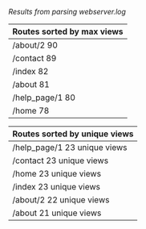 *Results from parsing webserver.log*

| Routes sorted by max views |
|----------------------------|
| /about/2 90                |
| /contact 89                |
| /index 82                  |
| /about 81                  |
| /help_page/1 80            |
| /home 78                   |

| Routes sorted by unique views |
|-------------------------------|
| /help_page/1 23 unique views  |
| /contact 23 unique views      |
| /home 23 unique views         |
| /index 23 unique views        |
| /about/2 22 unique views      |
| /about 21 unique views        |
